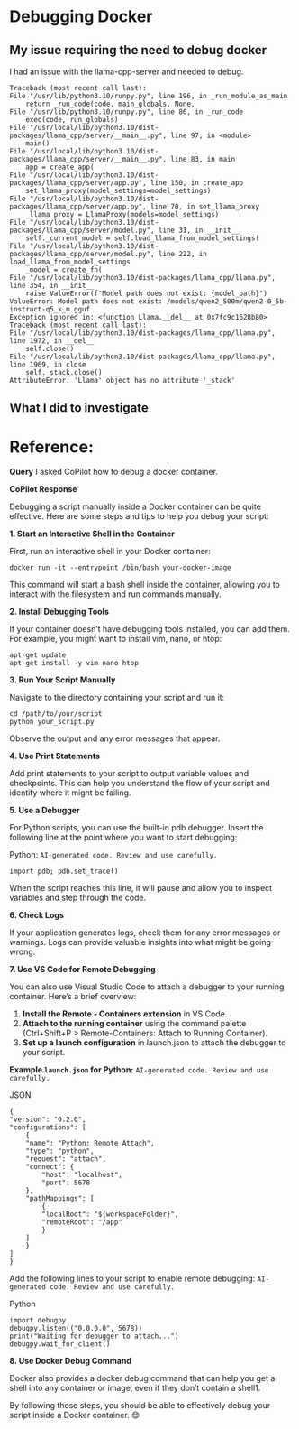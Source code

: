 

# Debugging Docker

## My issue requiring the need to debug docker

I had an issue with the llama-cpp-server and needed to debug.  

    Traceback (most recent call last):
    File "/usr/lib/python3.10/runpy.py", line 196, in _run_module_as_main
        return _run_code(code, main_globals, None,
    File "/usr/lib/python3.10/runpy.py", line 86, in _run_code
        exec(code, run_globals)
    File "/usr/local/lib/python3.10/dist-packages/llama_cpp/server/__main__.py", line 97, in <module>
        main()
    File "/usr/local/lib/python3.10/dist-packages/llama_cpp/server/__main__.py", line 83, in main
        app = create_app(
    File "/usr/local/lib/python3.10/dist-packages/llama_cpp/server/app.py", line 150, in create_app
        set_llama_proxy(model_settings=model_settings)
    File "/usr/local/lib/python3.10/dist-packages/llama_cpp/server/app.py", line 70, in set_llama_proxy
        _llama_proxy = LlamaProxy(models=model_settings)
    File "/usr/local/lib/python3.10/dist-packages/llama_cpp/server/model.py", line 31, in __init__
        self._current_model = self.load_llama_from_model_settings(
    File "/usr/local/lib/python3.10/dist-packages/llama_cpp/server/model.py", line 222, in load_llama_from_model_settings
        _model = create_fn(
    File "/usr/local/lib/python3.10/dist-packages/llama_cpp/llama.py", line 354, in __init__
        raise ValueError(f"Model path does not exist: {model_path}")
    ValueError: Model path does not exist: /models/qwen2_500m/qwen2-0_5b-instruct-q5_k_m.gguf
    Exception ignored in: <function Llama.__del__ at 0x7fc9c1628b80>
    Traceback (most recent call last):
    File "/usr/local/lib/python3.10/dist-packages/llama_cpp/llama.py", line 1972, in __del__
        self.close()
    File "/usr/local/lib/python3.10/dist-packages/llama_cpp/llama.py", line 1969, in close
        self._stack.close()
    AttributeError: 'Llama' object has no attribute '_stack'

## What I did to investigate


















# Reference:

**Query** I asked CoPilot how to debug a docker container.

**CoPilot Response**

Debugging a script manually inside a Docker container can be quite effective. Here are some steps and tips to help you debug your script:

**1. Start an Interactive Shell in the Container**

First, run an interactive shell in your Docker container:

    docker run -it --entrypoint /bin/bash your-docker-image

This command will start a bash shell inside the container, allowing you to interact with the filesystem and run commands manually.

**2. Install Debugging Tools**

If your container doesn’t have debugging tools installed, you can add them. For example, you might want to install vim, nano, or htop:

    apt-get update
    apt-get install -y vim nano htop

**3. Run Your Script Manually**

Navigate to the directory containing your script and run it:

    cd /path/to/your/script
    python your_script.py

Observe the output and any error messages that appear.

**4. Use Print Statements**

Add print statements to your script to output variable values and checkpoints. This can help you understand the flow of your script and identify where it might be failing.

**5. Use a Debugger**

For Python scripts, you can use the built-in pdb debugger. Insert the following line at the point where you want to start debugging:

Python: `AI-generated code. Review and use carefully.`

    import pdb; pdb.set_trace()

When the script reaches this line, it will pause and allow you to inspect variables and step through the code.

**6. Check Logs**

If your application generates logs, check them for any error messages or warnings. Logs can provide valuable insights into what might be going wrong.

**7. Use VS Code for Remote Debugging**

You can also use Visual Studio Code to attach a debugger to your running container. Here’s a brief overview:

1. **Install the Remote - Containers extension** in VS Code.
2. **Attach to the running container** using the command palette (Ctrl+Shift+P > Remote-Containers: Attach to Running Container).
3. **Set up a launch configuration** in launch.json to attach the debugger to your script.

**Example `launch.json` for Python:** `AI-generated code. Review and use carefully.`

JSON

    {
    "version": "0.2.0",
    "configurations": [
        {
        "name": "Python: Remote Attach",
        "type": "python",
        "request": "attach",
        "connect": {
            "host": "localhost",
            "port": 5678
        },
        "pathMappings": [
            {
            "localRoot": "${workspaceFolder}",
            "remoteRoot": "/app"
            }
        ]
        }
    ]
    }


Add the following lines to your script to enable remote debugging:  `AI-generated code. Review and use carefully.`

Python

    import debugpy
    debugpy.listen(("0.0.0.0", 5678))
    print("Waiting for debugger to attach...")
    debugpy.wait_for_client()


**8. Use Docker Debug Command**

Docker also provides a docker debug command that can help you get a shell into any container or image, even if they don’t contain a shell1.

By following these steps, you should be able to effectively debug your script inside a Docker container. 😊